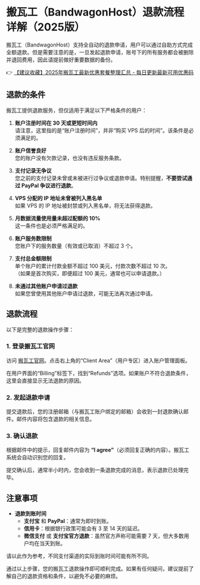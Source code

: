 # 搬瓦工（BandwagonHost）退款流程详解（2025版）

搬瓦工（BandwagonHost）支持全自动的退款申请，用户可以通过自助方式完成全额退款。但是需要注意的是，一旦发起退款申请，账号下的所有服务都会被删除并退回费用，因此请提前做好重要数据的备份。

👉 [【建议收藏】2025年搬瓦工最新优惠套餐整理汇总 - 每日更新最新可用优惠码](https://bit.ly/banwagon)

## 退款的条件

搬瓦工提供退款服务，但仅适用于满足以下严格条件的用户：

1. **账户注册时间在 30 天或更短时间内**  
   请注意，这里指的是“账户注册时间”，并非“购买 VPS 后的时间”。该条件是必须满足的。

2. **账户信誉良好**  
   您的账户没有欠款记录，也没有违反服务条款。

3. **支付记录无争议**  
   您之前的支付记录未曾或未被进行过争议或退款申请。特别提醒，**不要尝试通过 PayPal 争议进行退款**。

4. **VPS 分配的 IP 地址未曾被列入黑名单**  
   如果 VPS 的 IP 地址被封禁或列入黑名单，将无法获得退款。

5. **月数据流量使用量未超过配额的 10%**  
   这一条件也是必须严格满足的。

6. **账户服务数限制**  
   您账户下的服务数量（有效或已取消）不超过 3 个。

7. **支付总金额限制**  
   单个账户的累计付款金额不超过 100 美元，付款次数不超过 10 次。  
   （如果是首次购买，即便超过 100 美元，通常也可以申请退款。）

8. **未通过其他账户申请过退款**  
   如果您曾使用其他账户申请过退款，可能无法再次通过申请。

## 退款流程

以下是完整的退款操作步骤：

### 1. 登录搬瓦工官网

访问 [搬瓦工官网](https://bit.ly/banwagon)。点击右上角的“Client Area”（用户专区）进入账户管理面板。

在用户界面的“Billing”标签下，找到“Refunds”选项。如果账户不符合退款条件，这里会直接显示无法退款的原因。

### 2. 发起退款申请

提交退款后，您的注册邮箱（与搬瓦工账户绑定的邮箱）会收到一封退款确认邮件。邮件内容将包含退款的相关信息。

### 3. 确认退款

根据邮件中的提示，回复邮件内容为 **“I agree”**（必须回复正确的内容）。搬瓦工系统会自动识别您的回复。

提交确认后，通常半小时内，您会收到一条退款完成的消息，表示退款已处理完毕。

## 注意事项

- **退款到账时间**  
  - **支付宝** 和 **PayPal**：通常为即时到账。  
  - **信用卡**：根据银行政策可能会有 3 至 14 天的延迟。  
  - **微信支付** 或 **支付宝官方退款**：虽然官方声称可能需要 7 天，但大多数用户均在当天到账。

请以此作为参考，不同支付渠道的实际到账时间可能有所不同。

通过以上步骤，您的搬瓦工退款操作即可顺利完成。如果有任何疑问，建议提前了解自己的退款资格和条件，以避免不必要的麻烦。